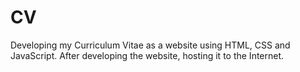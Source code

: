 # CV
Developing my Curriculum Vitae as a website using HTML, CSS and JavaScript. After developing the website, hosting it to the Internet.
